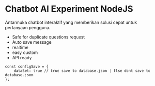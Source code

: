 # Chatbot AI Experiment NodeJS
Antarmuka chatbot interaktif yang memberikan solusi cepat untuk pertanyaan pengguna.

- Safe for duplicate questions request
- Auto save message
- realtime
- easy custom
- API ready

```
const configSave = {
    dataSet: true // true save to database.json | flse dont save to database.json
};
```
